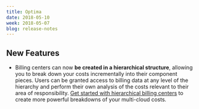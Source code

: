 ```yaml
---
title: Optima
date: 2018-05-10
week: 2018-05-07
blog: release-notes
---
```


## New Features

* Billing centers can now **be created in a hierarchical structure**, allowing you to break down your costs incrementally into their component pieces. Users can be granted access to billing data at any level of the hierarchy and perform their own analysis of the costs relevant to their area of responsibility. [Get started with hierarchical billing centers](/ca/ca_billing_center_hierarchies.html) to create more powerful breakdowns of your multi-cloud costs.
